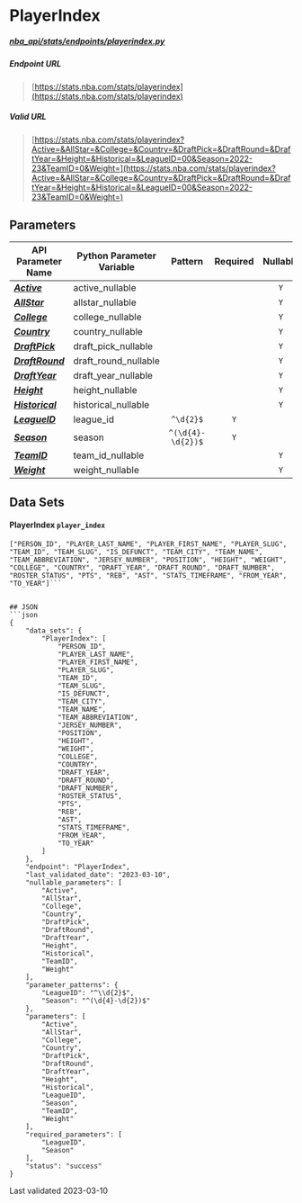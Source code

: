 # PlayerIndex
##### [nba_api/stats/endpoints/playerindex.py](https://github.com/swar/nba_api/blob/master/src/nba_api/stats/endpoints/playerindex.py)

##### Endpoint URL
>[https://stats.nba.com/stats/playerindex](https://stats.nba.com/stats/playerindex)
##### Valid URL
>[https://stats.nba.com/stats/playerindex?Active=&AllStar=&College=&Country=&DraftPick=&DraftRound=&DraftYear=&Height=&Historical=&LeagueID=00&Season=2022-23&TeamID=0&Weight=](https://stats.nba.com/stats/playerindex?Active=&AllStar=&College=&Country=&DraftPick=&DraftRound=&DraftYear=&Height=&Historical=&LeagueID=00&Season=2022-23&TeamID=0&Weight=)
## Parameters
API Parameter Name | Python Parameter Variable | Pattern | Required | Nullable
------------ |---------------------------| :-----------: | :---: | :---:
[_**Active**_](https://github.com/swar/nba_api/blob/master/docs/nba_api/stats/library/parameters.md#Active) | active_nullable           |  |  | `Y` |
[_**AllStar**_](https://github.com/swar/nba_api/blob/master/docs/nba_api/stats/library/parameters.md#AllStar) | allstar_nullable          |  |  | `Y` |
[_**College**_](https://github.com/swar/nba_api/blob/master/docs/nba_api/stats/library/parameters.md#College) | college_nullable          |  |  | `Y` |
[_**Country**_](https://github.com/swar/nba_api/blob/master/docs/nba_api/stats/library/parameters.md#Country) | country_nullable          |  |  | `Y` |
[_**DraftPick**_](https://github.com/swar/nba_api/blob/master/docs/nba_api/stats/library/parameters.md#DraftPick) | draft_pick_nullable       |  |  | `Y` |
[_**DraftRound**_](https://github.com/swar/nba_api/blob/master/docs/nba_api/stats/library/parameters.md#DraftRound) | draft_round_nullable      |  |  | `Y` |
[_**DraftYear**_](https://github.com/swar/nba_api/blob/master/docs/nba_api/stats/library/parameters.md#DraftYear) | draft_year_nullable       |  |  | `Y` |
[_**Height**_](https://github.com/swar/nba_api/blob/master/docs/nba_api/stats/library/parameters.md#Height) | height_nullable           |  |  | `Y` |
[_**Historical**_](https://github.com/swar/nba_api/blob/master/docs/nba_api/stats/library/parameters.md#Historical) | historical_nullable       |  |  | `Y` |
[_**LeagueID**_](https://github.com/swar/nba_api/blob/master/docs/nba_api/stats/library/parameters.md#LeagueID) | league_id | `^\d{2}$` | `Y` |  |
[_**Season**_](https://github.com/swar/nba_api/blob/master/docs/nba_api/stats/library/parameters.md#Season) | season | `^(\d{4}-\d{2})$` | `Y` |  |
[_**TeamID**_](https://github.com/swar/nba_api/blob/master/docs/nba_api/stats/library/parameters.md#TeamID) | team_id_nullable |  |  | `Y` |
[_**Weight**_](https://github.com/swar/nba_api/blob/master/docs/nba_api/stats/library/parameters.md#Weight) | weight_nullable |  |  | `Y` |

## Data Sets
#### PlayerIndex `player_index`
```text
["PERSON_ID", "PLAYER_LAST_NAME", "PLAYER_FIRST_NAME", "PLAYER_SLUG", "TEAM_ID", "TEAM_SLUG", "IS_DEFUNCT", "TEAM_CITY", "TEAM_NAME", "TEAM_ABBREVIATION", "JERSEY_NUMBER", "POSITION", "HEIGHT", "WEIGHT", "COLLEGE", "COUNTRY", "DRAFT_YEAR", "DRAFT_ROUND", "DRAFT_NUMBER", "ROSTER_STATUS", "PTS", "REB", "AST", "STATS_TIMEFRAME", "FROM_YEAR", "TO_YEAR"]```


## JSON
```json
{
    "data_sets": {
        "PlayerIndex": [
            "PERSON_ID",
            "PLAYER_LAST_NAME",
            "PLAYER_FIRST_NAME",
            "PLAYER_SLUG",
            "TEAM_ID",
            "TEAM_SLUG",
            "IS_DEFUNCT",
            "TEAM_CITY",
            "TEAM_NAME",
            "TEAM_ABBREVIATION",
            "JERSEY_NUMBER",
            "POSITION",
            "HEIGHT",
            "WEIGHT",
            "COLLEGE",
            "COUNTRY",
            "DRAFT_YEAR",
            "DRAFT_ROUND",
            "DRAFT_NUMBER",
            "ROSTER_STATUS",
            "PTS",
            "REB",
            "AST",
            "STATS_TIMEFRAME",
            "FROM_YEAR",
            "TO_YEAR"
        ]
    },
    "endpoint": "PlayerIndex",
    "last_validated_date": "2023-03-10",
    "nullable_parameters": [
        "Active",
        "AllStar",
        "College",
        "Country",
        "DraftPick",
        "DraftRound",
        "DraftYear",
        "Height",
        "Historical",
        "TeamID",
        "Weight"
    ],
    "parameter_patterns": {
        "LeagueID": "^\\d{2}$",
        "Season": "^(\d{4}-\d{2})$"
    },
    "parameters": [
        "Active",
        "AllStar",
        "College",
        "Country",
        "DraftPick",
        "DraftRound",
        "DraftYear",
        "Height",
        "Historical",
        "LeagueID",
        "Season",
        "TeamID",
        "Weight"
    ],
    "required_parameters": [
        "LeagueID",
        "Season"
    ],
    "status": "success"
}
```

Last validated 2023-03-10